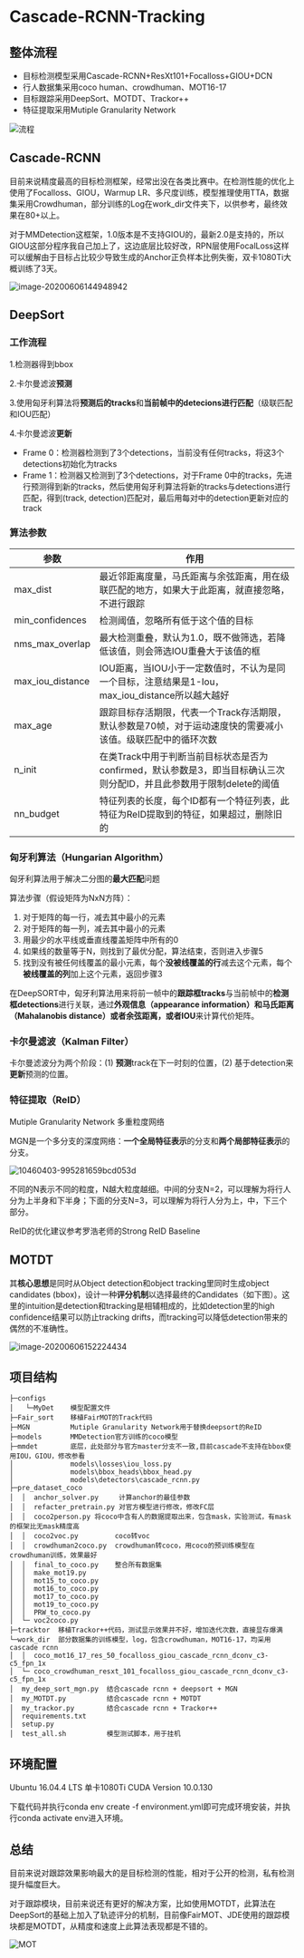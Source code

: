 # Cascade-RCNN-Tracking

## 整体流程

- 目标检测模型采用Cascade-RCNN+ResXt101+Focalloss+GIOU+DCN
- 行人数据集采用coco human、crowdhuman、MOT16-17
- 目标跟踪采用DeepSort、MOTDT、Trackor++
- 特征提取采用Mutiple Granularity Network

![流程](image/流程.png)

## Cascade-RCNN

目前来说精度最高的目标检测框架，经常出没在各类比赛中。在检测性能的优化上使用了Focalloss、GIOU，Warmup LR、多尺度训练，模型推理使用TTA，数据集采用Crowdhuman，部分训练的Log在work_dir文件夹下，以供参考，最终效果在80+以上。

对于MMDetection这框架，1.0版本是不支持GIOU的，最新2.0是支持的，所以GIOU这部分程序我自己加上了，这边底层比较好改，RPN层使用FocalLoss这样可以缓解由于目标占比较少导致生成的Anchor正负样本比例失衡，双卡1080Ti大概训练了3天。

![image-20200606144948942](image/image-20200606144948942.png)

## DeepSort

### 工作流程

1.检测器得到bbox

2.卡尔曼滤波**预测**

3.使用匈牙利算法将**预测后的tracks**和**当前帧中的detecions进行匹配**（级联匹配和IOU匹配）

4.卡尔曼滤波**更新**

* Frame 0：检测器检测到了3个detections，当前没有任何tracks，将这3个detections初始化为tracks                                                                                          
* Frame 1：检测器又检测到了3个detections，对于Frame 0中的tracks，先进行预测得到新的tracks，然后使用匈牙利算法将新的tracks与detections进行匹配，得到(track, detection)匹配对，最后用每对中的detection更新对应的track

### 算法参数

| 参数             | 作用                                                         |
| ---------------- | ------------------------------------------------------------ |
| max_dist         | 最近邻距离度量，马氏距离与余弦距离，用在级联匹配的地方，如果大于此距离，就直接忽略，不进行跟踪 |
| min_confidences  | 检测阈值，忽略所有低于这个值的目标                           |
| nms_max_overlap  | 最大检测重叠，默认为1.0，既不做筛选，若降低该值，则会筛选IOU重叠大于该值的框 |
| max_iou_distance | IOU距离，当IOU小于一定数值时，不认为是同一个目标，注意结果是1-Iou，max_iou_distance所以越大越好 |
| max_age          | 跟踪目标存活期限，代表一个Track存活期限，默认参数是70帧，对于运动速度快的需要减小该值。级联匹配中的循环次数 |
| n_init           | 在类Track中用于判断当前目标状态是否为confirmed，默认参数是3，即当目标确认三次则分配ID，并且此参数用于限制delete的阈值 |
| nn_budget        | 特征列表的长度，每个ID都有一个特征列表，此特征为ReID提取到的特征，如果超过，删除旧的 |

### 匈牙利算法（Hungarian Algorithm）

匈牙利算法用于解决二分图的**最大匹配**问题

算法步骤（假设矩阵为NxN方阵）：

1. 对于矩阵的每一行，减去其中最小的元素
2. 对于矩阵的每一列，减去其中最小的元素
3. 用最少的水平线或垂直线覆盖矩阵中所有的0
4. 如果线的数量等于N，则找到了最优分配，算法结束，否则进入步骤5
5. 找到没有被任何线覆盖的最小元素，每个**没被线覆盖的行**减去这个元素，每个**被线覆盖的列**加上这个元素，返回步骤3

在DeepSORT中，匈牙利算法用来将前一帧中的**跟踪框tracks**与当前帧中的**检测框detections**进行关联，通过**外观信息（appearance information）**和**马氏距离（Mahalanobis distance）**或者余弦距离，或者**IOU**来计算代价矩阵。

### 卡尔曼滤波（Kalman Filter）

卡尔曼滤波分为两个阶段：(1) **预测**track在下一时刻的位置，(2) 基于detection来**更新**预测的位置。

### 特征提取（ReID）

Mutiple Granularity Network 多重粒度网络

MGN是一个多分支的深度网络：**一个全局特征表示**的分支和**两个局部特征表示**的分支。

![10460403-995281659bcd053d](image/10460403-995281659bcd053d.webp)

不同的N表示不同的粒度，N越大粒度越细。中间的分支N=2，可以理解为将行人分为上半身和下半身；下面的分支N=3，可以理解为将行人分为上，中，下三个部分。

ReID的优化建议参考罗浩老师的Strong ReID Baseline

## MOTDT

其**核心思想**是同时从Object detection和object tracking里同时生成object candidates (bbox)，设计一种**评分机制**以选择最终的Candidates（如下图）。这里的intuition是detection和tracking是相辅相成的，比如detection里的high confidence结果可以防止tracking drifts，而tracking可以降低detection带来的偶然的不准确性。

![image-20200606152224434](image/image-20200606152224434.png)

## 项目结构

```
├─configs
│   └─MyDet    模型配置文件
├─Fair_sort    移植FairMOT的Track代码
├─MGN          Mutiple Granularity Network用于替换deepsort的ReID
├─models       MMDetection官方训练的coco模型
├─mmdet        底层，此处部分与官方master分支不一致,目前cascade不支持在bbox使用IOU，GIOU，修改参看
│			   models\losses\iou_loss.py
│		       models\bbox_heads\bbox_head.py
│			   models\detectors\cascade_rcnn.py		       
├─pre_dataset_coco
│  │  anchor_solver.py     计算anchor的最佳参数
│  │  refacter_pretrain.py 对官方模型进行修改，修改FC层
│  │  coco2person.py 将coco中含有人的数据提取出来，包含mask，实验测试，有mask的框架比无mask精度高
│  │  coco2voc.py         coco转voc
│  │  crowdhuman2coco.py  crowdhuman转coco，用coco的预训练模型在crowdhuman训练，效果最好
│  │  final_to_coco.py    整合所有数据集
│  │  make_mot19.py
│  │  mot15_to_coco.py
│  │  mot16_to_coco.py
│  │  mot17_to_coco.py
│  │  mot19_to_coco.py
│  │  PRW_to_coco.py
│  └─ voc2coco.py
├─tracktor  移植Trackor++代码，测试显示效果并不好，增加迭代次数，直接显存爆满
└─work_dir  部分数据集的训练模型，log，包含crowdhuman，MOT16-17，均采用cascade rcnn
│  │  coco_mot16_17_res_50_focalloss_giou_cascade_rcnn_dconv_c3-c5_fpn_1x
│  └─ coco_crowdhuman_resxt_101_focalloss_giou_cascade_rcnn_dconv_c3-c5_fpn_1x
│  my_deep_sort_mgn.py  结合cascade rcnn + deepsort + MGN
│  my_MOTDT.py          结合cascade rcnn + MOTDT
│  my_trackor.py        结合cascade rcnn + Trackor++
│  requirements.txt
│  setup.py
│  test_all.sh          模型测试脚本，用于挂机
```

## 环境配置

Ubuntu 16.04.4 LTS 单卡1080Ti CUDA Version 10.0.130

下载代码并执行conda env create -f environment.yml即可完成环境安装，并执行conda activate env进入环境。

## 总结

目前来说对跟踪效果影响最大的是目标检测的性能，相对于公开的检测，私有检测提升幅度巨大。

对于跟踪模块，目前来说还有更好的解决方案，比如使用MOTDT，此算法在DeepSort的基础上加入了轨迹评分的机制，目前像FairMOT、JDE使用的跟踪模块都是MOTDT，从精度和速度上此算法表现都是不错的。

![MOT](image/MOT.png)

